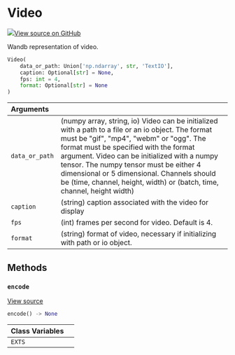 # Video



[![](https://www.tensorflow.org/images/GitHub-Mark-32px.png)View source on GitHub](https://www.github.com/wandb/client/tree/v0.10.33/wandb/sdk/data_types.py#L957-L1135)



Wandb representation of video.

```python
Video(
    data_or_path: Union['np.ndarray', str, 'TextIO'],
    caption: Optional[str] = None,
    fps: int = 4,
    format: Optional[str] = None
)
```





| Arguments |  |
| :--- | :--- |
|  `data_or_path` |  (numpy array, string, io) Video can be initialized with a path to a file or an io object. The format must be "gif", "mp4", "webm" or "ogg". The format must be specified with the format argument. Video can be initialized with a numpy tensor. The numpy tensor must be either 4 dimensional or 5 dimensional. Channels should be (time, channel, height, width) or (batch, time, channel, height width) |
|  `caption` |  (string) caption associated with the video for display |
|  `fps` |  (int) frames per second for video. Default is 4. |
|  `format` |  (string) format of video, necessary if initializing with path or io object. |



## Methods

<h3 id="encode"><code>encode</code></h3>

[View source](https://www.github.com/wandb/client/tree/v0.10.33/wandb/sdk/data_types.py#L1026-L1063)

```python
encode() -> None
```








| Class Variables |  |
| :--- | :--- |
|  `EXTS`<a id="EXTS"></a> |   |

